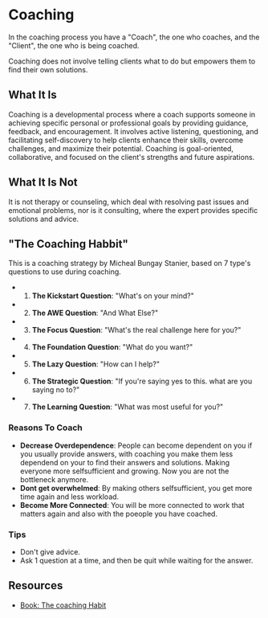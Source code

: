 # Coaching

In the coaching process you have a "Coach", the one who coaches, and the "Client", the one who is being coached.

Coaching does not involve telling clients what to do but empowers them to find their own solutions.

## What It Is
Coaching is a developmental process where a coach supports someone in achieving specific personal or professional goals by providing guidance, feedback, and encouragement. It involves active listening, questioning, and facilitating self-discovery to help clients enhance their skills, overcome challenges, and maximize their potential. Coaching is goal-oriented, collaborative, and focused on the client's strengths and future aspirations.

## What It Is Not
It is not therapy or counseling, which deal with resolving past issues and emotional problems, nor is it consulting, where the expert provides specific solutions and advice.

## "The Coaching Habbit"

This is a coaching strategy by Micheal Bungay Stanier, based on 7 type's questions to use during coaching.

* 1. **The Kickstart Question**: "What's on your mind?"
* 2. **The AWE Question**: "And What Else?"
* 3. **The Focus Question**: "What's the real challenge here for you?"
* 4. **The Foundation Question**: "What do you want?"
* 5. **The Lazy Question**: "How can I help?"
* 6. **The Strategic Question**: "If you're saying yes to this. what are you saying no to?"
* 7. **The Learning Question**: "What was most useful for you?"

### Reasons To Coach

* **Decrease Overdependence**: People can become dependent on you if you usually provide answers, with coaching you make them less dependend on your to find their answers and solutions. Making everyone more selfsufficient and growing. Now you are not the bottleneck anymore.
* **Dont get overwhelmed**: By making others selfsufficient, you get more time again and less workload.
* **Become More Connected**: You will be more connected to work that matters again and also with the poeople you have coached.

### Tips

* Don't give advice.
* Ask 1 question at a time, and then be quit while waiting for the answer.

## Resources

* [Book: The coaching Habit](https://www.goodreads.com/book/show/29342515-the-coaching-habit)
